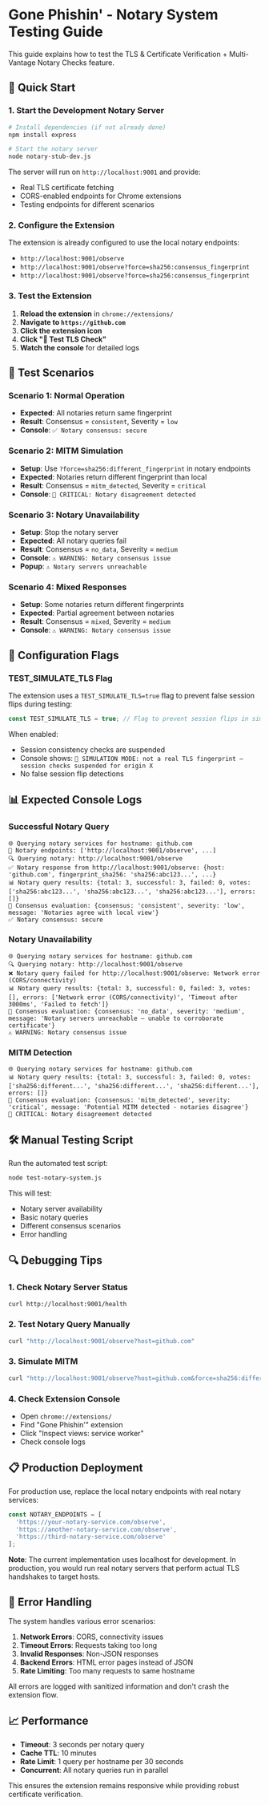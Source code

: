 # Gone Phishin' - Notary System Testing Guide

This guide explains how to test the TLS & Certificate Verification + Multi-Vantage Notary Checks feature.

## 🚀 Quick Start

### 1. Start the Development Notary Server

```bash
# Install dependencies (if not already done)
npm install express

# Start the notary server
node notary-stub-dev.js
```

The server will run on `http://localhost:9001` and provide:
- Real TLS certificate fetching
- CORS-enabled endpoints for Chrome extensions
- Testing endpoints for different scenarios

### 2. Configure the Extension

The extension is already configured to use the local notary endpoints:
- `http://localhost:9001/observe`
- `http://localhost:9001/observe?force=sha256:consensus_fingerprint`
- `http://localhost:9001/observe?force=sha256:consensus_fingerprint`

### 3. Test the Extension

1. **Reload the extension** in `chrome://extensions/`
2. **Navigate to `https://github.com`**
3. **Click the extension icon**
4. **Click "🧪 Test TLS Check"**
5. **Watch the console** for detailed logs

## 🧪 Test Scenarios

### Scenario 1: Normal Operation
- **Expected**: All notaries return same fingerprint
- **Result**: Consensus = `consistent`, Severity = `low`
- **Console**: `✅ Notary consensus: secure`

### Scenario 2: MITM Simulation
- **Setup**: Use `?force=sha256:different_fingerprint` in notary endpoints
- **Expected**: Notaries return different fingerprint than local
- **Result**: Consensus = `mitm_detected`, Severity = `critical`
- **Console**: `🚨 CRITICAL: Notary disagreement detected`

### Scenario 3: Notary Unavailability
- **Setup**: Stop the notary server
- **Expected**: All notary queries fail
- **Result**: Consensus = `no_data`, Severity = `medium`
- **Console**: `⚠️ WARNING: Notary consensus issue`
- **Popup**: `⚠️ Notary servers unreachable`

### Scenario 4: Mixed Responses
- **Setup**: Some notaries return different fingerprints
- **Expected**: Partial agreement between notaries
- **Result**: Consensus = `mixed`, Severity = `medium`
- **Console**: `⚠️ WARNING: Notary consensus issue`

## 🔧 Configuration Flags

### TEST_SIMULATE_TLS Flag
The extension uses a `TEST_SIMULATE_TLS=true` flag to prevent false session flips during testing:

```javascript
const TEST_SIMULATE_TLS = true; // Flag to prevent session flips in simulation mode
```

When enabled:
- Session consistency checks are suspended
- Console shows: `🧪 SIMULATION MODE: not a real TLS fingerprint — session checks suspended for origin X`
- No false session flip detections

## 📊 Expected Console Logs

### Successful Notary Query
```
🌐 Querying notary services for hostname: github.com
📡 Notary endpoints: ['http://localhost:9001/observe', ...]
🔍 Querying notary: http://localhost:9001/observe
✅ Notary response from http://localhost:9001/observe: {host: 'github.com', fingerprint_sha256: 'sha256:abc123...', ...}
📊 Notary query results: {total: 3, successful: 3, failed: 0, votes: ['sha256:abc123...', 'sha256:abc123...', 'sha256:abc123...'], errors: []}
🤝 Consensus evaluation: {consensus: 'consistent', severity: 'low', message: 'Notaries agree with local view'}
✅ Notary consensus: secure
```

### Notary Unavailability
```
🌐 Querying notary services for hostname: github.com
🔍 Querying notary: http://localhost:9001/observe
❌ Notary query failed for http://localhost:9001/observe: Network error (CORS/connectivity)
📊 Notary query results: {total: 3, successful: 0, failed: 3, votes: [], errors: ['Network error (CORS/connectivity)', 'Timeout after 3000ms', 'Failed to fetch']}
🤝 Consensus evaluation: {consensus: 'no_data', severity: 'medium', message: 'Notary servers unreachable — unable to corroborate certificate'}
⚠️ WARNING: Notary consensus issue
```

### MITM Detection
```
🌐 Querying notary services for hostname: github.com
📊 Notary query results: {total: 3, successful: 3, failed: 0, votes: ['sha256:different...', 'sha256:different...', 'sha256:different...'], errors: []}
🤝 Consensus evaluation: {consensus: 'mitm_detected', severity: 'critical', message: 'Potential MITM detected - notaries disagree'}
🚨 CRITICAL: Notary disagreement detected
```

## 🛠️ Manual Testing Script

Run the automated test script:

```bash
node test-notary-system.js
```

This will test:
- Notary server availability
- Basic notary queries
- Different consensus scenarios
- Error handling

## 🔍 Debugging Tips

### 1. Check Notary Server Status
```bash
curl http://localhost:9001/health
```

### 2. Test Notary Query Manually
```bash
curl "http://localhost:9001/observe?host=github.com"
```

### 3. Simulate MITM
```bash
curl "http://localhost:9001/observe?host=github.com&force=sha256:different_fingerprint"
```

### 4. Check Extension Console
- Open `chrome://extensions/`
- Find "Gone Phishin'" extension
- Click "Inspect views: service worker"
- Check console logs

## 📋 Production Deployment

For production use, replace the local notary endpoints with real notary services:

```javascript
const NOTARY_ENDPOINTS = [
  'https://your-notary-service.com/observe',
  'https://another-notary-service.com/observe',
  'https://third-notary-service.com/observe'
];
```

**Note**: The current implementation uses localhost for development. In production, you would run real notary servers that perform actual TLS handshakes to target hosts.

## 🚨 Error Handling

The system handles various error scenarios:

1. **Network Errors**: CORS, connectivity issues
2. **Timeout Errors**: Requests taking too long
3. **Invalid Responses**: Non-JSON responses
4. **Backend Errors**: HTML error pages instead of JSON
5. **Rate Limiting**: Too many requests to same hostname

All errors are logged with sanitized information and don't crash the extension flow.

## 📈 Performance

- **Timeout**: 3 seconds per notary query
- **Cache TTL**: 10 minutes
- **Rate Limit**: 1 query per hostname per 30 seconds
- **Concurrent**: All notary queries run in parallel

This ensures the extension remains responsive while providing robust certificate verification.
